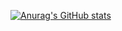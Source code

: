[![Anurag's GitHub stats](https://github-readme-stats.vercel.app/api?username=pablovarela&count_private=true&show_owner=false&show_icons=true&theme=dark&hide=issues,contribs)](https://github.com/anuraghazra/github-readme-stats)

<!--
**pablovarela/pablovarela** is a ✨ _special_ ✨ repository because its `README.md` (this file) appears on your GitHub profile.

Here are some ideas to get you started:

- 🔭 I’m currently working on ...
- 🌱 I’m currently learning ...
- 👯 I’m looking to collaborate on ...
- 🤔 I’m looking for help with ...
- 💬 Ask me about ...
- 📫 How to reach me: ...
- 😄 Pronouns: ...
- ⚡ Fun fact: ...
-->
